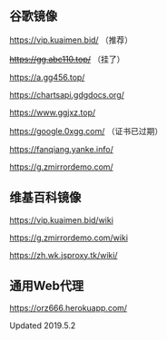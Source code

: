 ## 谷歌镜像

https://vip.kuaimen.bid/
（推荐）

~~https://gg.abc110.top/~~
（挂了）

https://a.gg456.top/

https://chartsapi.gdgdocs.org/

https://www.ggjxz.top/

https://google.0xgg.com/
（证书已过期）

https://fanqiang.yanke.info/

https://g.zmirrordemo.com/

## 维基百科镜像

https://vip.kuaimen.bid/wiki

https://g.zmirrordemo.com/wiki

https://zh.wk.jsproxy.tk/wiki/

## 通用Web代理

https://orz666.herokuapp.com/

Updated 2019.5.2
